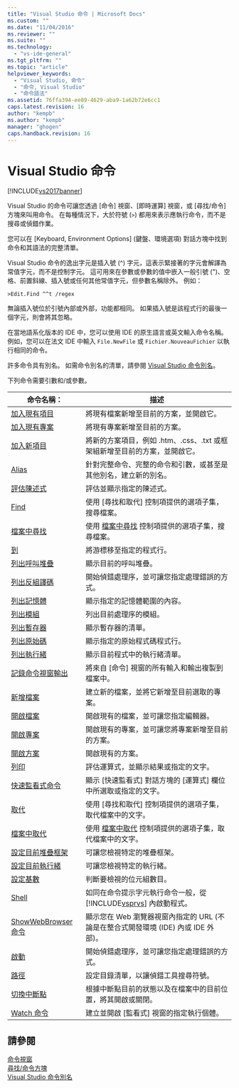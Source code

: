 ```yaml
---
title: "Visual Studio 命令 | Microsoft Docs"
ms.custom: ""
ms.date: "11/04/2016"
ms.reviewer: ""
ms.suite: ""
ms.technology: 
  - "vs-ide-general"
ms.tgt_pltfrm: ""
ms.topic: "article"
helpviewer_keywords: 
  - "Visual Studio, 命令"
  - "命令, Visual Studio"
  - "命令語法"
ms.assetid: 76ffa394-ee89-4629-aba9-1a62b72e6cc1
caps.latest.revision: 16
author: "kempb"
ms.author: "kempb"
manager: "ghogen"
caps.handback.revision: 16
---
```

# Visual Studio 命令
[!INCLUDE[vs2017banner](../../code-quality/includes/vs2017banner.md)]

Visual Studio 的命令可讓您透過 \[命令\] 視窗、\[即時運算\] 視窗，或 \[尋找\/命令\] 方塊來叫用命令。 在每種情況下，大於符號 \(`>`\) 都用來表示應執行命令，而不是搜尋或偵錯作業。  
  
 您可以在 \[Keyboard, Environment Options\] \(鍵盤、環境選項\) 對話方塊中找到命令和其語法的完整清單。  
  
 Visual Studio 命令的逸出字元是插入號 \(^\) 字元，這表示緊接著的字元會解譯為常值字元，而不是控制字元。 這可用來在參數或參數的值中嵌入一般引號 \("\)、空格、前置斜線、插入號或任何其他常值字元，但參數名稱除外。 例如：  
  
```  
>Edit.Find ^^t /regex  
```  
  
 無論插入號位於引號內部或外部，功能都相同。 如果插入號是該程式行的最後一個字元，則會將其忽略。  
  
 在當地語系化版本的 IDE 中，您可以使用 IDE 的原生語言或英文輸入命令名稱。 例如，您可以在法文 IDE 中輸入 `File.NewFile` 或 `Fichier.NouveauFichier`  以執行相同的命令。  
  
 許多命令具有別名。 如需命令別名的清單，請參閱 [Visual Studio 命令別名](../../ide/reference/visual-studio-command-aliases.md)。  
  
 下列命令需要引數和\/或參數。  
  
|命令名稱：|描述|  
|-----------|--------|  
|[加入現有項目](../../ide/reference/add-existing-item-command.md)|將現有檔案新增至目前的方案，並開啟它。|  
|[加入現有專案](../../ide/reference/add-existing-project-command.md)|將現有專案新增至目前的方案。|  
|[加入新項目](../../ide/reference/add-new-item-command.md)|將新的方案項目，例如 .htm、.css、.txt 或框架組新增至目前的方案，並開啟它。|  
|[Alias](../../ide/reference/alias-command.md)|針對完整命令、完整的命令和引數，或甚至是其他別名，建立新的別名。|  
|[評估陳述式](../../ide/reference/evaluate-statement-command.md)|評估並顯示指定的陳述式。|  
|[Find](../../ide/reference/find-command.md)|使用 \[尋找和取代\] 控制項提供的選項子集，搜尋檔案。|  
|[檔案中尋找](../../ide/reference/find-in-files-command.md)|使用 [檔案中尋找](../../ide/find-in-files.md) 控制項提供的選項子集，搜尋檔案。|  
|[到](../../ide/reference/go-to-command.md)|將游標移至指定的程式行。|  
|[列出呼叫堆疊](../../ide/reference/list-call-stack-command.md)|顯示目前的呼叫堆疊。|  
|[列出反組譯碼](../../ide/reference/list-disassembly-command.md)|開始偵錯處理序，並可讓您指定處理錯誤的方式。|  
|[列出記憶體](../../ide/reference/list-memory-command.md)|顯示指定的記憶體範圍的內容。|  
|[列出模組](../../ide/reference/list-modules-command.md)|列出目前處理序的模組。|  
|[列出暫存器](../../ide/reference/list-registers-command.md)|顯示暫存器的清單。|  
|[列出原始碼](../../ide/reference/list-source-command.md)|顯示指定的原始程式碼程式行。|  
|[列出執行緒](../../ide/reference/list-threads-command.md)|顯示目前程式中的執行緒清單。|  
|[記錄命令視窗輸出](../../ide/reference/log-command-window-output-command.md)|將來自 \[命令\] 視窗的所有輸入和輸出複製到檔案中。|  
|[新增檔案](../../ide/reference/new-file-command.md)|建立新的檔案，並將它新增至目前選取的專案。|  
|[開啟檔案](../../ide/reference/open-file-command.md)|開啟現有的檔案，並可讓您指定編輯器。|  
|[開啟專案](../../ide/reference/open-project-command.md)|開啟現有的專案，並可讓您將專案新增至目前的方案。|  
|[開啟方案](../../ide/reference/open-solution-command.md)|開啟現有的方案。|  
|[列印](../../ide/reference/print-command.md)|評估運算式，並顯示結果或指定的文字。|  
|[快速監看式命令](../../ide/reference/quick-watch-command.md)|顯示 \[快速監看式\] 對話方塊的 \[運算式\] 欄位中所選取或指定的文字。|  
|[取代](../../ide/reference/replace-command.md)|使用 \[尋找和取代\] 控制項提供的選項子集，取代檔案中的文字。|  
|[檔案中取代](../../ide/reference/replace-in-files-command.md)|使用 [檔案中取代](../../ide/replace-in-files.md) 控制項提供的選項子集，取代檔案中的文字。|  
|[設定目前堆疊框架](../../ide/reference/set-current-stack-frame-command.md)|可讓您檢視特定的堆疊框架。|  
|[設定目前執行緒](../../ide/reference/set-current-thread-command.md)|可讓您檢視特定的執行緒。|  
|[設定基數](../../ide/reference/set-radix-command.md)|判斷要檢視的位元組數目。|  
|[Shell](../../ide/reference/shell-command.md)|如同在命令提示字元執行命令一般，從 [!INCLUDE[vsprvs](../../code-quality/includes/vsprvs_md.md)] 內啟動程式。|  
|[ShowWebBrowser 命令](../../ide/reference/showwebbrowser-command.md)|顯示您在 Web 瀏覽器視窗內指定的 URL \(不論是在整合式開發環境 \(IDE\) 內或 IDE 外部\)。|  
|[啟動](../../ide/reference/start-command.md)|開始偵錯處理序，並可讓您指定處理錯誤的方式。|  
|[路徑](../../ide/reference/symbol-path-command.md)|設定目錄清單，以讓偵錯工具搜尋符號。|  
|[切換中斷點](../../ide/reference/toggle-breakpoint-command.md)|根據中斷點目前的狀態以及在檔案中的目前位置，將其開啟或關閉。|  
|[Watch 命令](../../ide/reference/watch-command.md)|建立並開啟 \[監看式\] 視窗的指定執行個體。|  
  
## 請參閱  
 [命令視窗](../../ide/reference/command-window.md)   
 [尋找\/命令方塊](../../ide/find-command-box.md)   
 [Visual Studio 命令別名](../../ide/reference/visual-studio-command-aliases.md)